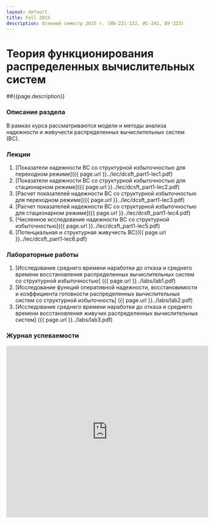 ```yaml
---
layout: default
title: Fall 2015
description: Осенний семестр 2015 г. (ИВ-221-222, ИС-241, ИУ-323)
---
```

# Теория функционирования распределенных вычислительных систем

##{{page.description}}

### Описание раздела

В рамках курса рассматриваются модели и методы анализа надежности и живучести распределенных вычислительных систем (ВС).

### Лекции

1. [Показатели надежности ВС со структурной избыточностью для переходном режиме]({{ page.url }}../lec/dcsft_part1-lec1.pdf)
2. [Показатели надежности ВС со структурной избыточностью для стационарном режиме]({{ page.url }}../lec/dcsft_part1-lec2.pdf)
3. [Расчет показателей надежности ВС со структурной избыточностью для переходном режиме]({{ page.url }}../lec/dcsft_part1-lec3.pdf)
4. [Расчет показателей надежности ВС со структурной избыточностью для стационарном режиме]({{ page.url }}../lec/dcsft_part1-lec4.pdf)
5. [Численное исследование надежности ВС со структурной избыточностью]({{ page.url }}../lec/dcsft_part1-lec5.pdf)
6. [Потенциальная и структурная живучесть ВС]({{ page.url }}../lec/dcsft_part1-lec6.pdf)

### Лабораторные работы

1. [Исследование среднего времени наработки до отказа и среднего времени восстановления распределенных вычислительных систем со структурной избыточностью] ({{ page.url }}../labs/lab1.pdf)
2. [Исследование функций оперативной надежности, восстановимости и коэффициента готовности распределенных вычислительных систем со структурной избыточность] ({{ page.url }}../labs/lab2.pdf)
3. [Исследование среднего времени наработки до отказа и среднего времени восстановления живучих распределенных вычислительных систем] ({{ page.url }}../labs/lab3.pdf)

### Журнал успеваемости

<iframe width="105%" height="450" frameborder="0" src="https://docs.google.com/spreadsheets/d/1-LSEegt_yFMfpGTn1NQOfJhLcv0jmre1mX42RRXAo1I/pubhtml?widget=true&amp;headers=false"></iframe>